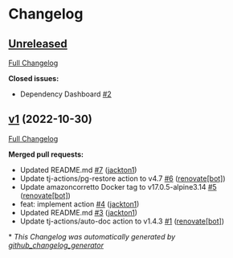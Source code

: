 # Changelog

## [Unreleased](https://github.com/tj-actions/schemaspy/tree/HEAD)

[Full Changelog](https://github.com/tj-actions/schemaspy/compare/v1...HEAD)

**Closed issues:**

- Dependency Dashboard [\#2](https://github.com/tj-actions/schemaspy/issues/2)

## [v1](https://github.com/tj-actions/schemaspy/tree/v1) (2022-10-30)

[Full Changelog](https://github.com/tj-actions/schemaspy/compare/831eafbaf510a685805917bf3deadd18600df7ad...v1)

**Merged pull requests:**

- Updated README.md [\#7](https://github.com/tj-actions/schemaspy/pull/7) ([jackton1](https://github.com/jackton1))
- Update tj-actions/pg-restore action to v4.7 [\#6](https://github.com/tj-actions/schemaspy/pull/6) ([renovate[bot]](https://github.com/apps/renovate))
- Update amazoncorretto Docker tag to v17.0.5-alpine3.14 [\#5](https://github.com/tj-actions/schemaspy/pull/5) ([renovate[bot]](https://github.com/apps/renovate))
- feat: implement action [\#4](https://github.com/tj-actions/schemaspy/pull/4) ([jackton1](https://github.com/jackton1))
- Updated README.md [\#3](https://github.com/tj-actions/schemaspy/pull/3) ([jackton1](https://github.com/jackton1))
- Update tj-actions/auto-doc action to v1.4.3 [\#1](https://github.com/tj-actions/schemaspy/pull/1) ([renovate[bot]](https://github.com/apps/renovate))



\* *This Changelog was automatically generated by [github_changelog_generator](https://github.com/github-changelog-generator/github-changelog-generator)*
